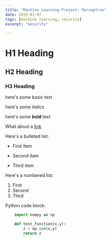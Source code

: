 ```yaml
---
title: "Machine Learning Project: Perceptron"
date: 2019-01-07
tags: [machine learning, security]
excerpt: "Security"

---
```



# H1 Heading

## H2 Heading

### H3 Heading

here's some basic text

here's some *italics*

here's some **bold** text

What about a [link](https://github.com/bolor23erdene)

Here's a bulleted list:
* First item
+ Second item
- Third item

Here's a numbered list:
1. First
2. Second
3. Third


Python code block:
```python
	import numpy as np 

	def test_function(x,y):
		z = np.sum(x,y)
		return z

```


